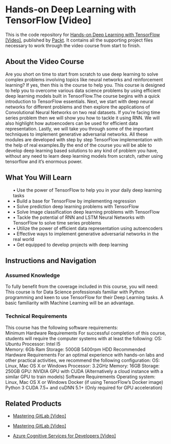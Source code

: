 # Hands-on Deep Learning with TensorFlow [Video]
This is the code repository for [Hands-on Deep Learning with TensorFlow [Video]](https://www.packtpub.com/big-data-and-business-intelligence/hands-deep-learning-tensorflow-video?utm_source=github&utm_medium=repository&utm_campaign=9781789344752), published by [Packt](https://www.packtpub.com/?utm_source=github). It contains all the supporting project files necessary to work through the video course from start to finish.
## About the Video Course
Are you short on time to start from scratch to use deep learning to solve complex problems involving topics like neural networks and reinforcement learning? If yes, then this is the course to help you. This course is designed to help you to overcome various data science problems by using efficient deep learning models built in TensorFlow.The course begins with a quick introduction to TensorFlow essentials. Next, we start with deep neural networks for different problems and then explore the applications of Convolutional Neural Networks on two real datasets. If you’re facing time series problem then we will show you how to tackle it using RNN. We will also highlight how autoencoders can be used for efficient data representation. Lastly, we will take you through some of the important techniques to implement generative adversarial networks. All these modules are developed with step by step TensorFlow implementation with the help of real examples.By the end of the course you will be able to develop deep learning based solutions to any kind of problem you have, without any need to learn deep learning models from scratch, rather using tensorflow and it’s enormous power.

<H2>What You Will Learn</H2>
<DIV class=book-info-will-learn-text>
<UL>• Use the power of TensorFlow to help you in your daily deep learning tasks
<LI>• Build a base for TensorFlow by implementing regression
<LI>• Solve prediction deep learning problems with TensorFlow
<LI>• Solve Image classification deep learning problems with TensorFlow
<LI>• Tackle the potential of RNN and LSTM Neural Networks with TensorFlow to solve time series problems
<LI>• Utilize the power of efficient data representation using autoencoders
<LI>• Effective ways to implement generative adversarial networks in the real world
<LI>• Get equipped to develop projects with deep learning </LI></UL></DIV>

## Instructions and Navigation
### Assumed Knowledge
To fully benefit from the coverage included in this course, you will need:<br/>
This course is for Data Science professionals familiar with Python programming and keen to use TensorFlow for their Deep Learning tasks. A basic familiarity with Machine Learning will be an advantage.
### Technical Requirements
This course has the following software requirements:<br/>
Minimum Hardware Requirements
For successful completion of this course, students will require the computer systems with at least the following:
OS: Ubuntu
Processor: Intel I5   
Memory: 6Gb Ram
Storage: 500GB 5400rpm HDD
Recommended Hardware Requirements
For an optimal experience with hands-on labs and other practical activities, we recommend the following configuration:
OS: Linux, Mac OS X or Windows
Processor: 3.2GHz
Memory: 16GB
Storage: 250GB
GPU: NVIDIA GPU with CUDA (Alternatively a cloud instance with a similar GPU to train models)
Software Requirements
Operating system: Linux, Mac OS X or Windows
Docker (if using TensorFlow’s Docker image)
Python 3
CUDA 7.5+ and cuDNN 5.1+ (Only required for GPU acceleration)


## Related Products
* [Mastering GitLab [Video]](https://www.packtpub.com/networking-and-servers/mastering-gitlab-video?utm_source=github&utm_medium=repository&utm_campaign=9781789537642)

* [Mastering GitLab [Video]](https://www.packtpub.com/networking-and-servers/mastering-gitlab-video?utm_source=github&utm_medium=repository&utm_campaign=9781789537642)

* [Azure Cognitive Services for Developers [Video]](https://www.packtpub.com/application-development/azure-cognitive-services-developers-video?utm_source=github&utm_medium=repository&utm_campaign=9781838552565)

